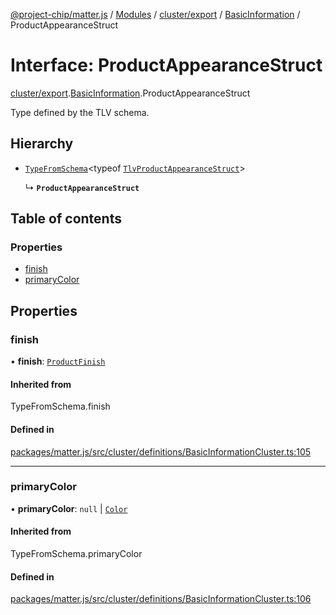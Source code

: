 [@project-chip/matter.js](../README.md) / [Modules](../modules.md) / [cluster/export](../modules/cluster_export.md) / [BasicInformation](../modules/cluster_export.BasicInformation.md) / ProductAppearanceStruct

# Interface: ProductAppearanceStruct

[cluster/export](../modules/cluster_export.md).[BasicInformation](../modules/cluster_export.BasicInformation.md).ProductAppearanceStruct

Type defined by the TLV schema.

## Hierarchy

- [`TypeFromSchema`](../modules/tlv_export.md#typefromschema)\<typeof [`TlvProductAppearanceStruct`](../modules/cluster_export.BasicInformation.md#tlvproductappearancestruct)\>

  ↳ **`ProductAppearanceStruct`**

## Table of contents

### Properties

- [finish](cluster_export.BasicInformation.ProductAppearanceStruct.md#finish)
- [primaryColor](cluster_export.BasicInformation.ProductAppearanceStruct.md#primarycolor)

## Properties

### finish

• **finish**: [`ProductFinish`](../enums/cluster_export.BasicInformation.ProductFinish.md)

#### Inherited from

TypeFromSchema.finish

#### Defined in

[packages/matter.js/src/cluster/definitions/BasicInformationCluster.ts:105](https://github.com/project-chip/matter.js/blob/0c058ae17fdba4c0b89b8b13c309011d51782299/packages/matter.js/src/cluster/definitions/BasicInformationCluster.ts#L105)

___

### primaryColor

• **primaryColor**: ``null`` \| [`Color`](../enums/cluster_export.BasicInformation.Color.md)

#### Inherited from

TypeFromSchema.primaryColor

#### Defined in

[packages/matter.js/src/cluster/definitions/BasicInformationCluster.ts:106](https://github.com/project-chip/matter.js/blob/0c058ae17fdba4c0b89b8b13c309011d51782299/packages/matter.js/src/cluster/definitions/BasicInformationCluster.ts#L106)
